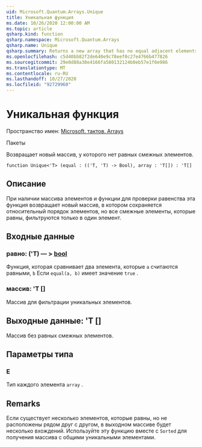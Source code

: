 ```yaml
---
uid: Microsoft.Quantum.Arrays.Unique
title: Уникальная функция
ms.date: 10/26/2020 12:00:00 AM
ms.topic: article
qsharp.kind: function
qsharp.namespace: Microsoft.Quantum.Arrays
qsharp.name: Unique
qsharp.summary: Returns a new array that has no equal adjacent elements.
ms.openlocfilehash: c5d40bb82f2de640e9c78eef0c27e4766b477826
ms.sourcegitcommit: 29e0d88a30e4166fa580132124b0eb57e1f0e986
ms.translationtype: MT
ms.contentlocale: ru-RU
ms.lasthandoff: 10/27/2020
ms.locfileid: "92729960"
---
```

# <a name="unique-function"></a>Уникальная функция

Пространство имен: [Microsoft. тактов. Arrays](xref:Microsoft.Quantum.Arrays)

Пакеты [](https://nuget.org/packages/)


Возвращает новый массив, у которого нет равных смежных элементов.

```qsharp
function Unique<'T> (equal : (('T, 'T) -> Bool), array : 'T[]) : 'T[]
```


## <a name="description"></a>Описание

При наличии массива элементов и функции для проверки равенства эта функция возвращает новый массив, в котором сохраняется относительный порядок элементов, но все смежные элементы, которые равны, фильтруются только в один элемент.

## <a name="input"></a>Входные данные

### <a name="equal--tt---bool"></a>равно: ('T) — > [bool](xref:microsoft.quantum.lang-ref.bool)

Функция, которая сравнивает два элемента, которые `a` считаются равными, `b` Если `equal(a, b)` имеет значение `true` .


### <a name="array--t"></a>массив: 'T []

Массив для фильтрации уникальных элементов.



## <a name="output--t"></a>Выходные данные: 'T []

Массив без равных смежных элементов.

## <a name="type-parameters"></a>Параметры типа

### <a name="t"></a>Е

Тип каждого элемента `array` .

## <a name="remarks"></a>Remarks

Если существует несколько элементов, которые равны, но не расположены рядом друг с другом, в выходном массиве будет несколько вхождений.  Используйте эту функцию вместе с `Sorted` для получения массива с общими уникальными элементами.